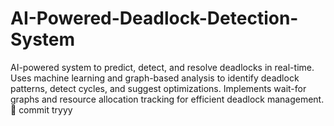 # AI-Powered-Deadlock-Detection-System
AI-powered system to predict, detect, and resolve deadlocks in real-time. Uses machine learning and graph-based analysis to identify deadlock patterns, detect cycles, and suggest optimizations. Implements wait-for graphs and resource allocation tracking for efficient deadlock management. 🚀
commit tryyy
